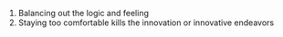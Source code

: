 1. Balancing out the logic and feeling
2. Staying too comfortable kills the innovation or innovative endeavors